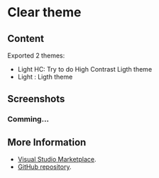 # Clear theme

## Content

Exported 2 themes:

- Light HC: Try to do High Contrast Ligth theme
- Light : Ligth theme

## Screenshots

### Comming...

## More Information

- [Visual Studio Marketplace](https://marketplace.visualstudio.com/items?itemName=danibram.theme-flatui).
- [GitHub repository](https://github.com/danibram/flat-ui-syntax-vscode).
